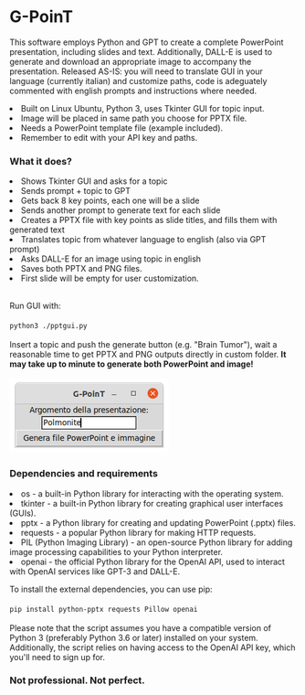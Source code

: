 # G-PoinT
This software employs Python and GPT to create a complete PowerPoint presentation, including slides and text. Additionally, DALL-E is used to generate and download an appropriate image to accompany the presentation. Released AS-IS: you will need to translate GUI in your language (currently italian) and customize paths, code is adeguately commented with english prompts and instructions where needed.

<li>Built on Linux Ubuntu, Python 3, uses Tkinter GUI for topic input.
<li>Image will be placed in same path you choose for PPTX file.
<li>Needs a PowerPoint template file (example included).
<li>Remember to edit with your API key and paths.
  
<h3>What it does?</h3>

<li>Shows Tkinter GUI and asks for a topic
<li>Sends prompt + topic to GPT
<li>Gets back 8 key points, each one will be a slide
<li>Sends another prompt to generate text for each slide
<li>Creates a PPTX file with key points as slide titles, and fills them with generated text
<li>Translates topic from whatever language to english (also via GPT prompt)
<li>Asks DALL-E for an image using topic in english
<li>Saves both PPTX and PNG files.
<li>First slide will be empty for user customization.
<br><br>

Run GUI with:<br><br>
<code>python3 ./pptgui.py</code><br><br>
Insert a topic and push the generate button (e.g. "Brain Tumor"), wait a reasonable time to get PPTX and PNG outputs directly in custom folder.   <b>It may take up to minute to generate both PowerPoint and image!</b>
<br><br>
<img src="https://github.com/davidegat/G-PoinT/blob/main/gpoint.png?raw=true"></img>

<h3>Dependencies and requirements</h3>

<li>os - a built-in Python library for interacting with the operating system.
<li>tkinter - a built-in Python library for creating graphical user interfaces (GUIs).
<li>pptx - a Python library for creating and updating PowerPoint (.pptx) files.
<li>requests - a popular Python library for making HTTP requests.
<li>PIL (Python Imaging Library) - an open-source Python library for adding image processing capabilities to your Python interpreter.
<li>openai - the official Python library for the OpenAI API, used to interact with OpenAI services like GPT-3 and DALL-E.

To install the external dependencies, you can use pip:<br><br>
<code>pip install python-pptx requests Pillow openai</code><br><br>
Please note that the script assumes you have a compatible version of Python 3 (preferably Python 3.6 or later) installed on your system. Additionally, the script relies on having access to the OpenAI API key, which you'll need to sign up for.
<h3>Not professional. Not perfect.</h3>
